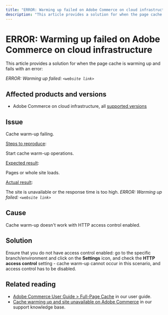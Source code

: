 ```yaml
---
title: "ERROR: Warming up failed on Adobe Commerce on cloud infrastructure"
description: "This article provides a solution for when the page cache is warming up and fails with an error:"
---
```


# ERROR: Warming up failed on Adobe Commerce on cloud infrastructure

This article provides a solution for when the page cache is warming up and fails with an error:

 *ERROR: Warming up failed: `<website link>`*

## Affected products and versions

* Adobe Commerce on cloud infrastructure, all [supported versions](https://magento.com/sites/default/files/magento-software-lifecycle-policy.pdf)

## Issue

Cache warm-up failing.

<u>Steps to reproduce</u>:

Start cache warm-up operations.

<u>Expected result</u>:

Pages or whole site loads.

<u>Actual result</u>:

The site is unavailable or the response time is too high. *ERROR: Warming up failed: `<website link>`*

## Cause

Cache warm-up doesn't work with HTTP access control enabled.

## Solution

Ensure that you do not have access control enabled: go to the specific branch/environment and click on the **Settings** icon, and check the **HTTP access control** setting - cache warm-up cannot occur in this scenario, and access control has to be disabled.

## Related reading

* [Adobe Commerce User Guide > Full-Page Cache](https://docs.magento.com/user-guide/system/cache-full-page.html) in our user guide.
* [Cache warming up and site unavailable on Adobe Commerce](https://support.magento.com/hc/en-us/articles/360051308371) in our support knowledge base.